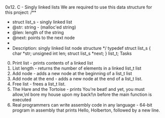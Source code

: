 0x12. C - Singly linked lists
We are required to use this data structure for this project:
/**
 * struct list_s - singly linked list
 * @str: string - (malloc'ed string)
 * @len: length of the string
 * @next: points to the next node
 *
 * Description: singly linked list node structure
 */
typedef struct list_s
{
    char *str;
    unsigned int len;
    struct list_s *next;
} list_t;
Tasks
0. Print list - prints contents of a linked list
1. List length - returns the number of elements in a linked list_t list
2. Add node - adds a new node at the beginning of a list_t list
3. Add node at the end - adds a new node at the end of a list_t list.
4. Free list -  frees a list_t list.
5. The Hare and the Tortoise - prints You're beat! and yet, you must allow,\nI bore my house upon my back!\n before the main function is executed
 6. Real programmers can write assembly code in any language - 64-bit program in assembly that prints Hello, Holberton, followed by a new line. 
